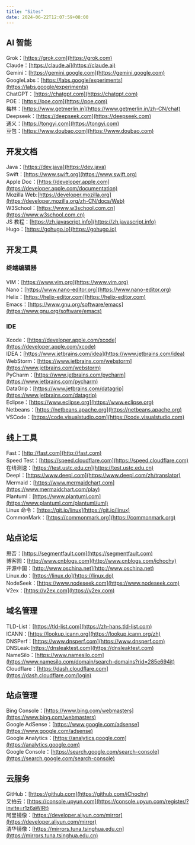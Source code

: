 ```yaml
---
title: "Sites"
date: 2024-06-22T12:07:59+08:00
---
```


## AI 智能
Grok：[https://grok.com](https://grok.com)   
Claude：[https://claude.ai](https://claude.ai)   
Gemini：[https://gemini.google.com](https://gemini.google.com)   
GoogleLabs：[https://labs.google/experiments](https://labs.google/experiments)   
ChatGPT：[https://chatgpt.com](https://chatgpt.com)  
POE：[https://poe.com](https://poe.com)    
梅林：[https://www.getmerlin.in](https://www.getmerlin.in/zh-CN/chat)  
Deepseek：[https://deepseek.com](https://deepseek.com)  
通义：[https://tongyi.com](https://tongyi.com)  
豆包：[https://www.doubao.com](https://www.doubao.com)  

## 开发文档
Java：[https://dev.java](https://dev.java)  
Swift：[https://www.swift.org](https://www.swift.org)  
Apple Doc：[https://developer.apple.com](https://developer.apple.com/documentation)  
Mozilla Web:[https://developer.mozilla.org](https://developer.mozilla.org/zh-CN/docs/Web)  
W3School：[https://www.w3school.com.cn](https://www.w3school.com.cn)  
JS 教程：[https://zh.javascript.info](https://zh.javascript.info)  
Hugo：[https://gohugo.io](https://gohugo.io)   

## 开发工具
### 终端编辑器
VIM：[https://www.vim.org](https://www.vim.org)  
Nano：[https://www.nano-editor.org](https://www.nano-editor.org)  
Helix：[https://helix-editor.com](https://helix-editor.com)  
Emacs：[https://www.gnu.org/software/emacs](https://www.gnu.org/software/emacs)  

### IDE
Xcode：[https://developer.apple.com/xcode](https://developer.apple.com/xcode)  
IDEA：[https://www.jetbrains.com/idea](https://www.jetbrains.com/idea)  
WebStorm：[https://www.jetbrains.com/webstorm](https://www.jetbrains.com/webstorm)  
PyCharm：[https://www.jetbrains.com/pycharm](https://www.jetbrains.com/pycharm)  
DataGrip：[https://www.jetbrains.com/datagrip](https://www.jetbrains.com/datagrip)  
Eclipse：[https://www.eclipse.org](https://www.eclipse.org)  
Netbeans：[https://netbeans.apache.org](https://netbeans.apache.org)  
VSCode：[https://code.visualstudio.com](https://code.visualstudio.com)  

## 线上工具
Fast：[http://fast.com](http://fast.com)  
Speed Test：[https://speed.cloudflare.com](https://speed.cloudflare.com)  
在线测速：[https://test.ustc.edu.cn](https://test.ustc.edu.cn)  
Deepl：[https://www.deepl.com](https://www.deepl.com/zh/translator)   
Mermaid：[https://www.mermaidchart.com](https://www.mermaidchart.com/play)   
Plantuml：[https://www.plantuml.com](https://www.plantuml.com/plantuml/uml)   
Linux 命令：[https://git.io/linux](https://git.io/linux)  
CommonMark：[https://commonmark.org](https://commonmark.org)  

## 站点论坛
思否：[https://segmentfault.com](https://segmentfault.com)  
博客园：[http://www.cnblogs.com](http://www.cnblogs.com/ichochy)  
开源中国：[http://www.oschina.net](http://www.oschina.net)  
Linux.do：[https://linux.do](https://linux.do)    
NodeSeek：[https://www.nodeseek.com](https://www.nodeseek.com)    
V2ex：[https://v2ex.com](https://v2ex.com)  

## 域名管理
TLD-List：[https://tld-list.com](https://zh-hans.tld-list.com)  
ICANN：[https://lookup.icann.org](https://lookup.icann.org/zh)  
DNSPerf：[https://www.dnsperf.com](https://www.dnsperf.com)  
DNSLeak:[https://dnsleaktest.com](https://dnsleaktest.com)  
NameSilo：[https://www.namesilo.com](https://www.namesilo.com/domain/search-domains?rid=285e694it)  
Cloudflare：[https://dash.cloudflare.com](https://dash.cloudflare.com/login)  

## 站点管理  
Bing Console：[https://www.bing.com/webmasters](https://www.bing.com/webmasters)   
Google AdSense：[https://www.google.com/adsense](https://www.google.com/adsense)    
Google Analytics：[https://analytics.google.com](https://analytics.google.com)  
Google Console：[https://search.google.com/search-console](https://search.google.com/search-console)  

## 云服务
GitHub：[https://github.com](https://github.com/iChochy)  
又拍云：[https://console.upyun.com](https://console.upyun.com/register/?invite=r1z6aWlRt)  
阿里镜像：[https://developer.aliyun.com/mirror](https://developer.aliyun.com/mirror)  
清华镜像：[https://mirrors.tuna.tsinghua.edu.cn](https://mirrors.tuna.tsinghua.edu.cn)  
